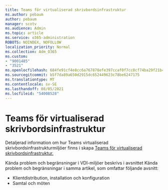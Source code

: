```yaml
---
title: Teams för virtualiserad skrivbordsinfrastruktur
ms.author: pebaum
author: pebaum
manager: scotv
ms.audience: Admin
ms.topic: article
ms.service: o365-administration
ROBOTS: NOINDEX, NOFOLLOW
localization_priority: Normal
ms.collection: Adm_O365
ms.custom:
- "9001485"
- "3521"
ms.openlocfilehash: 684fe91cf4e8cc6a767878efe397ccaf0f7cc0cf74ba29f21b40d77c18a028f7
ms.sourcegitcommit: b5f7da89a650d2915dc652449623c78be6247175
ms.translationtype: MT
ms.contentlocale: sv-SE
ms.lasthandoff: 08/05/2021
ms.locfileid: "54008528"
---
```

# <a name="teams-for-virtualized-desktop-infrastructure"></a>Teams för virtualiserad skrivbordsinfrastruktur

Detaljerad information om hur Teams virtualiserad skrivbordsinfrastrukturmiljöer finns i skapa [Teams för virtualiserad skrivbordsinfrastruktur.](https://docs.microsoft.com/microsoftteams/teams-for-vdi)

Kända problem och begränsningar i VDI-miljöer beskrivs i avsnittet Kända problem och begränsningar i samma artikel, som omfattar följande avsnitt: [](https://docs.microsoft.com/microsoftteams/teams-for-vdi#known-issues-and-limitations)
 - Klientdistribution, installation och konfiguration
 - Samtal och möten